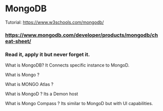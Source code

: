 # MongoDB
Tutorial: https://www.w3schools.com/mongodb/
### https://www.mongodb.com/developer/products/mongodb/cheat-sheet/ 

### Read it, apply it but never forget it.
What is MongoDB? It Connects specific instance to MongoD.

What is Mongo ?

What is MONGO Atlas ?

What is MongoD ? Its a Demon host


What is Mongo Compass ? Its similar to MongoD but with UI capabilities.

